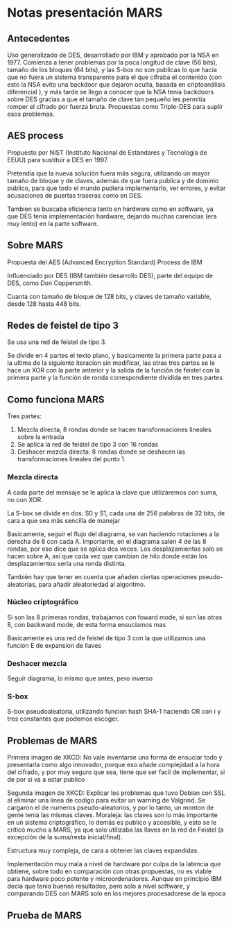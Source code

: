 # Notas presentación MARS

## Antecedentes

Uso generalizado de DES, desarrollado por IBM y aprobado por la NSA en 1977. Comienza a tener problemas por la poca longitud de clave (56 bits), tamaño de los bloques (64 bits), y las S-box no son publicas lo que hacía que no fuera un sistema transparente para el que cifraba el contenido (con esto la NSA evito una backdoor que dejaron oculta, basada en criptoanálisis diferencial ), y más tarde se llego a conocer que la NSA tenía backdoors sobre DES gracias a que el tamaño de clave tan pequeño les permitia romper el cifrado por fuerza bruta.
Propuestas como Triple-DES para suplir esos problemas.



## AES process

Propuesto por NIST (Instituto Nacional de Estándares y Tecnologı́a de EEUU) para sustituir a DES en 1997.

Pretendía que la nueva solución fuera más segura, utilizando un mayor tamaño de bloque y de claves, además de que fuera publica y de dominio publico, para que todo el mundo pudiera implementarlo, ver errores, y evitar acusaciones de puertas traseras como en DES.

Tambien se buscaba eficiencia tanto en hardware como en software, ya que DES tenia implementación hardware, dejando muchas carencias (era muy lento) en la parte software.  




## Sobre MARS

Propuesta del AES (Advanced Encryption Standard) Process de IBM

Influenciado por DES (IBM también desarrollo DES), parte del equipo de DES, como Don Coppersmith.

Cuanta con tamaño de bloque de 128 bits, y claves de tamaño variable, desde 128 hasta 448 bits.


## Redes de feistel de tipo 3
Se usa una red de feistel de tipo 3.

Se divide en 4 partes el texto plano, y basicamente la primera parte pasa a la ultima de la siguiente iteracion sin modificar, las otras tres partes se le hace un XOR con la parte anterior y la salida de la función de feistel con la primera parte y la función de ronda correspondiente dividida en tres partes

## Como funciona MARS

Tres partes:

1. Mezcla directa, 8 rondas donde se hacen transformaciones lineales sobre la entrada
2. Se aplica la red de feistel de tipo 3 con 16 rondas
3. Deshacer mezcla directa: 8 rondas donde se deshacen las transformaciones lineales del punto 1.

### Mezcla directa

A cada parte del mensaje se le aplica la clave que utilizaremos con suma, no con XOR.

La S-box se divide en dos: S0 y S1, cada una de 256 palabras de 32 bits, de cara a que sea más sencilla de manejar

Basicamente, seguir el flujo del diagrama, se van haciendo rotaciones a la derecha de 8 con cada A. Importante, en el diagrama salen 4 de las 8 rondas, por eso dice que se aplica dos veces. Los desplazamientos solo se hacen sobre A, así que cada vez que cambian de hilo donde están los desplazamientos sería una ronda distinta.

También hay que tener en cuenta que añaden ciertas operaciones pseudo-aleatorias, para añadir aleatoriedad al algoritmo.

### Núcleo criptográfico

Si son las 8 primeras rondas, trabajamos con foward mode, si son las otras 8, con backward mode, de esta forma ensuciamos mas

Basicamente es una red de feistel de tipo 3 con la que utilizamos una funcion E de expansion de llaves

### Deshacer mezcla

Seguir diagrama, lo mismo que antes, pero inverso

### S-box

S-box pseudoaleatoria, utilizando funcion hash SHA-1 haciendo OR con i y tres constantes que podemos escoger.


## Problemas de MARS

Primera imagen de XKCD: No vale inventarse una forma de ensuciar todo y presentarla como algo innovador, porque eso añade complejidad a la hora del cifrado, y por muy seguro que sea, tiene que ser facil de implementar, si de por si va a estar publico

Segunda imagen de XKCD: Explicar los problemas que tuvo Debian con SSL al eliminar una linea de codigo para evitar un warning de Valgrind. Se cargaron el de numeros pseudo-aleatorios, y por lo tanto, un monton de gente tenia las mismas claves. Moraleja: las claves son lo más importante en un sistema criptográfico, lo demás es publico y accesible, y esto se le criticó mucho a MARS, ya que solo utilizaba las llaves en la red de Feistel (a excepción de la suma/resta inicial/final).

Estructura muy compleja, de cara a obtener las claves expandidas.

Implementación muy mala a nivel de hardware por culpa de la latencia que obtiene, sobre todo en comparación con otras propuestas, no es viable para hardware poco potente y microordenadores. Aunque en principio IBM decia que tenia buenos resultados, pero solo a nivel software, y comparando DES con MARS solo en los mejores procesadorese de la epoca

## Prueba de MARS
